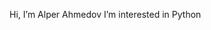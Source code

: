 Hi, I’m Alper Ahmedov
I’m interested in Python



<!---
alperahmedov/alperahmedov is a ✨ special ✨ repository because its `README.md` (this file) appears on your GitHub profile.
You can click the Preview link to take a look at your changes.
--->
